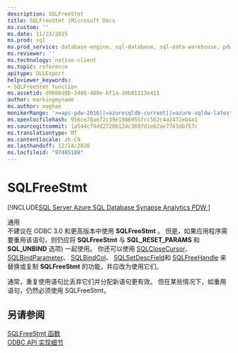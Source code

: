 ```yaml
---
description: SQLFreeStmt
title: SQLFreeStmt |Microsoft Docs
ms.custom: ''
ms.date: 11/23/2015
ms.prod: sql
ms.prod_service: database-engine, sql-database, sql-data-warehouse, pdw
ms.reviewer: ''
ms.technology: native-client
ms.topic: reference
apitype: DLLExport
helpviewer_keywords:
- SQLFreeStmt function
ms.assetid: d9666d0b-3446-480e-bf1a-10b01213e411
author: markingmyname
ms.author: maghan
monikerRange: '>=aps-pdw-2016||=azuresqldb-current||=azure-sqldw-latest||>=sql-server-2016||>=sql-server-linux-2017||=azuresqldb-mi-current'
ms.openlocfilehash: 956ce78ae72c39e1986955fcc562c4a2472eb4a1
ms.sourcegitcommit: 1a544cf4dd2720b124c3697d1e62ae7741db757c
ms.translationtype: MT
ms.contentlocale: zh-CN
ms.lasthandoff: 12/14/2020
ms.locfileid: "97465188"
---
```

# <a name="sqlfreestmt"></a>SQLFreeStmt
[!INCLUDE[SQL Server Azure SQL Database Synapse Analytics PDW ](../../includes/applies-to-version/sql-asdb-asdbmi-asa-pdw.md)]

  通用   
      不建议在 ODBC 3.0 和更高版本中使用 **SQLFreeStmt** 。 但是，如果应用程序需要重用该语句，则仍应将 **SQLFreeStmt** 与 **SQL_RESET_PARAMS** 和 **SQL_UNBIND** 选项) 一起使用。 你还可以使用 [SQLCloseCursor](../../relational-databases/native-client-odbc-api/sqlclosecursor.md)、 [SQLBindParameter](../../relational-databases/native-client-odbc-api/sqlbindparameter.md)、 [SQLBindCol](../../relational-databases/native-client-odbc-api/sqlbindcol.md)、 [SQLSetDescField](../../relational-databases/native-client-odbc-api/sqlsetdescfield.md)和 [SQLFreeHandle](../../relational-databases/native-client-odbc-api/sqlfreehandle.md) 来替换或复制 **SQLFreeStmt** 的功能，并应改为使用它们。  
  
 通常，重复使用语句比丢弃它们并分配新语句更有效。 但在某些情况下，如重用语句，仍然必须使用 SQLFreeStmt。  
  
## <a name="see-also"></a>另请参阅  
 [SQLFreeStmt 函数](../../odbc/reference/syntax/sqlfreestmt-function.md)   
 [ODBC API 实现细节](../../relational-databases/native-client-odbc-api/odbc-api-implementation-details.md)  
  
